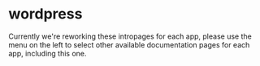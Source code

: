 # wordpress

Currently we're reworking these intropages for each app, please use the menu on the left to select other available documentation pages for each app, including this one.
